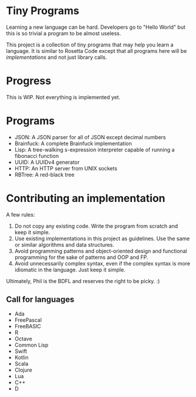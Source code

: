 # Tiny Programs

Learning a new language can be hard. Developers go to "Hello World"
but this is so trivial a program to be almost useless.

This project is a collection of tiny programs that may help you learn
a language. It is similar to Rosetta Code except that all programs
here will be *implementations* and not just library calls.

# Progress

This is WIP. Not everything is implemented yet.

# Programs

* JSON: A JSON parser for all of JSON except decimal numbers
* Brainfuck: A complete Brainfuck implementation
* Lisp: A tree-walking s-expression interpreter capable of running a fibonacci function
* UUID: A UUIDv4 generator
* HTTP: An HTTP server from UNIX sockets
* RBTree: A red-black tree

# Contributing an implementation

A few rules:

1. Do not copy any existing code. Write the program from scratch and
   keep it simple.
2. Use existing implementations in this project as guidelines. Use the
   same or similar algorithms and data structures.
3. Avoid programming patterns and object-oriented design and
   functional programming for the sake of patterns and OOP and FP.
4. Avoid unnecessarily complex syntax, even if the complex syntax is
   more idiomatic in the language. Just keep it simple.

Ultimately, Phil is the BDFL and reserves the right to be picky. :)

## Call for languages

* Ada
* FreePascal
* FreeBASIC
* R
* Octave
* Common Lisp
* Swift
* Kotlin
* Scala
* Clojure
* Lua
* C++
* D
